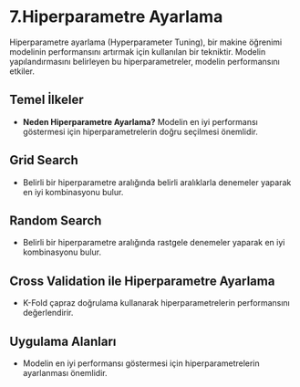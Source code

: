 # 7.Hiperparametre Ayarlama

Hiperparametre ayarlama (Hyperparameter Tuning), bir makine öğrenimi modelinin performansını artırmak için kullanılan bir tekniktir. Modelin yapılandırmasını belirleyen bu hiperparametreler, modelin performansını etkiler.

## Temel İlkeler

- **Neden Hiperparametre Ayarlama?** Modelin en iyi performansı göstermesi için hiperparametrelerin doğru seçilmesi önemlidir.

## Grid Search

- Belirli bir hiperparametre aralığında belirli aralıklarla denemeler yaparak en iyi kombinasyonu bulur.

## Random Search

- Belirli bir hiperparametre aralığında rastgele denemeler yaparak en iyi kombinasyonu bulur.

## Cross Validation ile Hiperparametre Ayarlama

- K-Fold çapraz doğrulama kullanarak hiperparametrelerin performansını değerlendirir.

## Uygulama Alanları

- Modelin en iyi performansı göstermesi için hiperparametrelerin ayarlanması önemlidir.